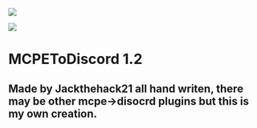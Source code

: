 
[![](https://poggit.pmmp.io/shield.state/MCPEToDiscord)](https://poggit.pmmp.io/p/MCPEToDiscord)

[![](https://poggit.pmmp.io/shield.api/MCPEToDiscord)](https://poggit.pmmp.io/p/MCPEToDiscord)


# MCPEToDiscord 1.2
## Made by Jackthehack21 all hand writen, there may be other mcpe->disocrd plugins but this is my own creation.


